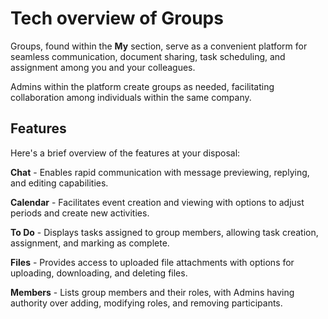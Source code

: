 # Tech overview of Groups

Groups, found within the **My** section, serve as a convenient platform for seamless communication, document sharing, task scheduling, and assignment among you and your colleagues.

Admins within the platform create groups as needed, facilitating collaboration among individuals within the same company.

## Features 

Here's a brief overview of the features at your disposal:

**Chat** - Enables rapid communication with message previewing, replying, and editing capabilities.

**Calendar** - Facilitates event creation and viewing with options to adjust periods and create new activities.

**To Do** - Displays tasks assigned to group members, allowing task creation, assignment, and marking as complete.

**Files** - Provides access to uploaded file attachments with options for uploading, downloading, and deleting files.

**Members** - Lists group members and their roles, with Admins having authority over adding, modifying roles, and removing participants.
